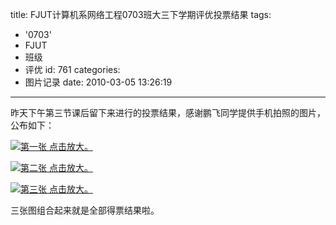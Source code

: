 title: FJUT计算机系网络工程0703班大三下学期评优投票结果
tags:
  - '0703'
  - FJUT
  - 班级
  - 评优
id: 761
categories:
  - 图片记录
date: 2010-03-05 13:26:19
---

昨天下午第三节课后留下来进行的投票结果，感谢鹏飞同学提供手机拍照的图片，公布如下：

[![](http://a.kainy.cn/201003/DSC00552.JPG "第一张 点击放大。")](http://a.kainy.cn/201003/DSC00552.JPG)<!--more-->

[![](http://a.kainy.cn/201003/DSC00553.JPG "第二张 点击放大。")](http://a.kainy.cn/201003/DSC00553.JPG)

[![](http://a.kainy.cn/201003/DSC00554.JPG "第三张 点击放大。")](http://a.kainy.cn/201003/DSC00554.JPG)

三张图组合起来就是全部得票结果啦。